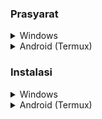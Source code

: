 ### Prasyarat

<details>
<summary>Windows</summary>

- [Git](https://git-scm.com/)
- [Node LTS](https://nodejs.org/)
- Browser devtools untuk mendapatkan act_id dan cookie
  - Buka check in page genshin impact dan pastikan kalian sudah melakukan login dan buka devtools dengan F12 dan pencet tab tulisan "Console" dan jalankan perinah berikut untuk otomatis mendapatkan act_id dan cookie
  ```javascript
  const url = new URL(window.location.href)
  const act_id = url.searchParams.get('act_id')
  
  cookieStore.getAll().then(cookies => {
    let cookie = ''
    
    for (const [index, cookieObject] of cookies.entries()) {
      if (index === cookies.length - 1) {
        cookie = cookie.concat(`${cookieObject.name}=${cookieObject.value}`)
      } else {
        cookie = cookie.concat(`${cookieObject.name}=${cookieObject.value}; `)
      }
    }
  
    console.log({
      "name": "Unamed",
      "act_id": act_id,
      "cookie": cookie
    })
  })
  ```
</details>

<details>
<summary>Android (Termux)</summary>

- [Termux](https://github.com/termux/termux-app/releases)
- Git
- Node LTS
- Kiwi browser untuk membuka devtools dan mendapatkan act_id dan cookie
  - Buka daily check in page genshin impact dan pastikan kalian sudah melakukan login dan buka devtools dengan cara pencet titik tiga vertikal di kanan atas kiwi browser geser kebawah sampai ketemu "Developers tools" klik dan nanti kiwi browser akan membuka devtools di tab baru pindah ke tab devtools dan pencet tab tulisan "Console" dan jalankan perinah berikut untuk otomatis mendapatkan act_id dan cookie
  ```javascript
  const url = new URL(window.location.href)
  const act_id = url.searchParams.get('act_id')
  
  cookieStore.getAll().then(cookies => {
    let cookie = ''
    
    for (const [index, cookieObject] of cookies.entries()) {
      if (index === cookies.length - 1) {
        cookie = cookie.concat(`${cookieObject.name}=${cookieObject.value}`)
      } else {
        cookie = cookie.concat(`${cookieObject.name}=${cookieObject.value}; `)
      }
    }
  
    console.log({
      "name": "Unamed",
      "act_id": act_id,
      "cookie": cookie
    })
  })
  ```
</details>

### Instalasi

<details>
<summary>Windows</summary>

Jika git dan node lts sudah terinstall lakukan

```shell
git clone https://github.com/Md-E7/genshin-daily-check-in.git
cd genshin-daily-check-in
npm install
```

Setelah npm install selesai copy config.example.json ke folder dist dan ubah nama config.example.json menjadi config.json

```shell
cp config.example.json dist/config.json
```

Setelah config.json sudah ada di folder dist edit config.json menggunakan notepad atau text/code editor yang lain

```shell
notepad dist/config.json
```
Setelah text/code editor terbuka isi act_id dan cookie seperti yang kalian dapat dari browser devtools

```json
{
  "discord_webhook_url": "",
  "accounts": [
    {
      "name": "(Optional) nama genshin atau hoyolab kalian",
      "act_id": "masukan act_id ke sini",
      "cookie": "masukan cookie ke sini"
    }
  ]
}
```
Untuk melakukan auto check in di banyak akun lakukan seperti ini

```json
{
  "discord_webhook_url": "",
  "accounts": [
    {
      "name": "Akun 1",
      "act_id": "masukan act_id akun ke 1 kalian ke sini",
      "cookie": "masukan cookie akun ke 1 kalian ke sini"
    },
    {
      "name": "Akun 2",
      "act_id": "masukan act_id akun ke 2 kalian ke sini",
      "cookie": "masukan cookie akun ke 2 kalian ke sini"
    },
    {
      "name": "Akun 3",
      "act_id": "masukan act_id akun ke 3 kalian ke sini",
      "cookie": "masukan cookie akun ke 3 kalian ke sini"
    }
  ]
}
```
</details>

<details>
<summary>Android (Termux)</summary>

Lakukan apt atau pkg update dan upgrade terlebih dahulu

```shell
apt update
apt upgrade
```

Setelah itu install git dan node

```shell
apt install git -y
apt install nodejs-lts -y
```

Setelah git dan nodejs sudah terinstall lakukan git clone dan npm install

```shell
git clone https://github.com/Md-E7/genshin-daily-check-in.git
cd genshin-daily-check-in
npm install
```

Setelah npm install selesai copy config.example.json ke folder dist dan ubah nama config.example.json menjadi config.json

```shell
cp config.example.json dist/config.json
```

Setelah config.json sudah ada di folder dist edit config.json menggunakan nano atau text/code editor yang lain

```shell
nano dist/config.json
```

Setelah text/code editor terbuka isi act_id dan cookie seperti yang kalian dapat dari browser devtools

```json
{
  "discord_webhook_url": "",
  "accounts": [
    {
      "name": "(Optional) nama genshin atau hoyolab kalian",
      "act_id": "masukan act_id ke sini",
      "cookie": "masukan cookie ke sini"
    }
  ]
}
```
Untuk melakukan auto check in di banyak akun lakukan seperti ini

```json
{
  "discord_webhook_url": "",
  "accounts": [
    {
      "name": "Akun 1",
      "act_id": "masukan act_id akun ke 1 kalian ke sini",
      "cookie": "masukan cookie akun ke 1 kalian ke sini"
    },
    {
      "name": "Akun 2",
      "act_id": "masukan act_id akun ke 2 kalian ke sini",
      "cookie": "masukan cookie akun ke 2 kalian ke sini"
    },
    {
      "name": "Akun 3",
      "act_id": "masukan act_id akun ke 3 kalian ke sini",
      "cookie": "masukan cookie akun ke 3 kalian ke sini"
    }
  ]
}
```
</details>
